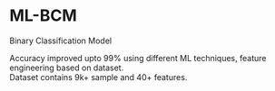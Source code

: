 # ML-BCM
Binary Classification Model

Accuracy improved upto 99% using different ML techniques, feature engineering based on dataset.<br>
Dataset contains 9k+ sample and 40+ features. 

